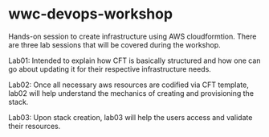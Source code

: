 # wwc-devops-workshop

Hands-on session to create infrastructure using AWS cloudformtion. There are three lab sessions that will be covered during the workshop.

Lab01: Intended to explain how CFT is basically structured and how one can go about updating it for their respective infrastructure needs.

Lab02: Once all necessary aws resources are codified via CFT template, lab02 will help understand the mechanics of creating and provisioning the stack.

Lab03: Upon stack creation, lab03 will help the users access and validate their resources. 
